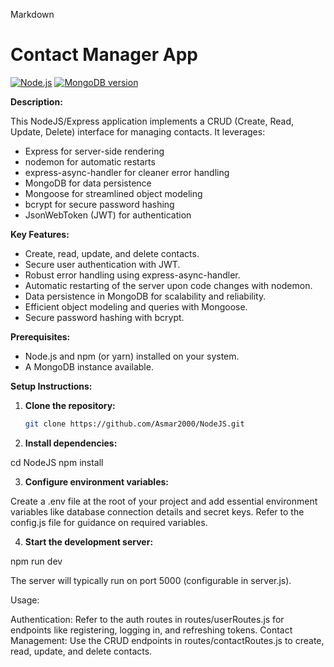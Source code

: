 Markdown
# Contact Manager App

[![Node.js](https://img.shields.io/badge/node-v-%5Env%20-%3Bgreen.svg)](https://nodejs.org/)
[![MongoDB version](https://img.shields.io/badge/mongodb-v-%3Bgreen.svg)](https://www.mongodb.com/)

**Description:**

This NodeJS/Express application implements a CRUD (Create, Read, Update, Delete) interface for managing contacts. It leverages:

* Express for server-side rendering
* nodemon for automatic restarts
* express-async-handler for cleaner error handling
* MongoDB for data persistence
* Mongoose for streamlined object modeling
* bcrypt for secure password hashing
* JsonWebToken (JWT) for authentication

**Key Features:**

* Create, read, update, and delete contacts.
* Secure user authentication with JWT.
* Robust error handling using express-async-handler.
* Automatic restarting of the server upon code changes with nodemon.
* Data persistence in MongoDB for scalability and reliability.
* Efficient object modeling and queries with Mongoose.
* Secure password hashing with bcrypt.

**Prerequisites:**

* Node.js and npm (or yarn) installed on your system.
* A MongoDB instance available.

**Setup Instructions:**

1. **Clone the repository:**

   ```bash
   git clone https://github.com/Asmar2000/NodeJS.git

2. **Install dependencies:**


cd NodeJS
npm install

3. **Configure environment variables:**

Create a .env file at the root of your project and add essential environment variables like database connection details and secret keys. Refer to the config.js file for guidance on required variables.

4. **Start the development server:**


npm run dev

The server will typically run on port 5000 (configurable in server.js).

Usage:

Authentication: Refer to the auth routes in routes/userRoutes.js for endpoints like registering, logging in, and refreshing tokens.
Contact Management: Use the CRUD endpoints in routes/contactRoutes.js to create, read, update, and delete contacts.
